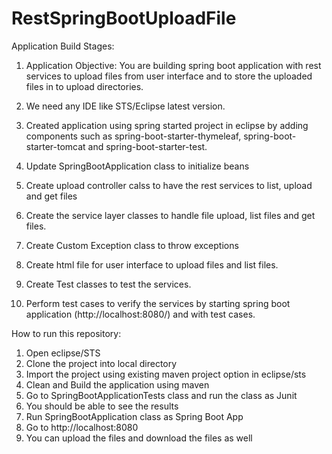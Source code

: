 # RestSpringBootUploadFile

Application Build Stages:

1. Application Objective:
   You are building spring boot application with rest services to upload files from user interface and to store the uploaded files in to upload directories.
   
2. We need any IDE like STS/Eclipse latest version.

3. Created application using spring started project in eclipse by adding components such as spring-boot-starter-thymeleaf, spring-boot-starter-tomcat and spring-boot-starter-test.

4. Update SpringBootApplication class to initialize beans

5. Create upload controller calss to have the rest services to list, upload and get files

6. Create the service layer classes to handle file upload, list files and get files.

7. Create Custom Exception class to throw exceptions

8. Create html file for user interface to upload files and list files.

8. Create Test classes to test the services.

9. Perform test cases to verify the services by starting spring boot application (http://localhost:8080/) and with test cases.


How to run this repository:

1. Open eclipse/STS
2. Clone the project into local directory
3. Import the project using existing maven project option in eclipse/sts
4. Clean and Build the application using maven
5. Go to SpringBootApplicationTests class and run the class as Junit 
6. You should be able to see the results
7. Run SpringBootApplication class as Spring Boot App
8. Go to http://localhost:8080 
9. You can upload the files and download the files as well




